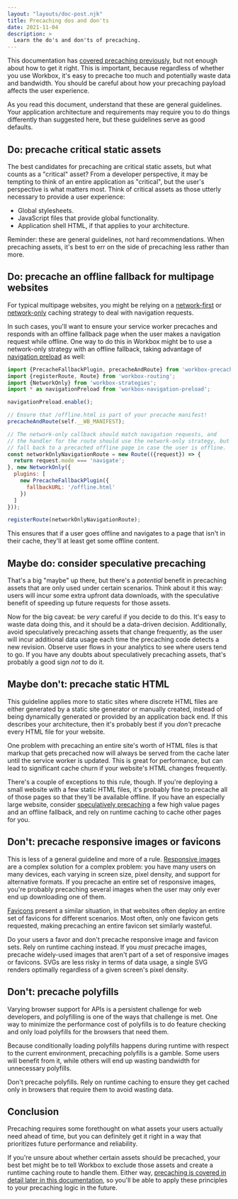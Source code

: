 ```yaml
---
layout: "layouts/doc-post.njk"
title: Precaching dos and don'ts
date: 2021-11-04
description: >
  Learn the do's and don'ts of precaching.
---
```


This documentation has [covered precaching previously](/docs/workbox/service-worker-deployment/#precaching-pitfalls), but not enough about how to get it right. This is important, because regardless of whether you use Workbox, it's easy to precache too much and potentially waste data and bandwidth. You should be careful about how your precaching payload affects the user experience.

As you read this document, understand that these are general guidelines. Your application architecture and requirements may require you to do things differently than suggested here, but these guidelines serve as good defaults.

## Do: precache critical static assets

The best candidates for precaching are critical static assets, but what counts as a "critical" asset? From a developer perspective, it may be tempting to think of an entire application as "critical", but the user's perspective is what matters most. Think of critical assets as those utterly necessary to provide a user experience:

- Global stylesheets.
- JavaScript files that provide global functionality.
- Application shell HTML, if that applies to your architecture.

Reminder: these are general guidelines, not hard recommendations. When precaching assets, it's best to err on the side of precaching less rather than more.

## Do: precache an offline fallback for multipage websites

For typical multipage websites, you might be relying on a [network-first](/docs/workbox/caching-strategies-overview/#network-first-falling-back-to-cache) or [network-only](/docs/workbox/caching-strategies-overview/#network-only) caching strategy to deal with navigation requests.

In such cases, you'll want to ensure your service worker precaches and responds with an offline fallback page when the user makes a navigation request while offline. One way to do this in Workbox might be to use a network-only strategy with an offline fallback, taking advantage of [navigation preload](/docs/workbox/navigation-preload/) as well:

```js
import {PrecacheFallbackPlugin, precacheAndRoute} from 'workbox-precaching';
import {registerRoute, Route} from 'workbox-routing';
import {NetworkOnly} from 'workbox-strategies';
import * as navigationPreload from 'workbox-navigation-preload';

navigationPreload.enable();

// Ensure that /offline.html is part of your precache manifest!
precacheAndRoute(self.__WB_MANIFEST);

// The network-only callback should match navigation requests, and
// the handler for the route should use the network-only strategy, but
// fall back to a precached offline page in case the user is offline.
const networkOnlyNavigationRoute = new Route(({request}) => {
  return request.mode === 'navigate';
}, new NetworkOnly({
  plugins: [
    new PrecacheFallbackPlugin({
      fallbackURL: '/offline.html'
    })
  ]
}));

registerRoute(networkOnlyNavigationRoute);
```

This ensures that if a user goes offline and navigates to a page that isn't in their cache, they'll at least get some offline content.

## Maybe do: consider speculative precaching

That's a big "maybe" up there, but there's a _potential_ benefit in precaching assets that are only used under certain scenarios. Think about it this way: users will incur some extra upfront data downloads, with the speculative benefit of speeding up future requests for those assets.

Now for the big caveat: be _very_ careful if you decide to do this. It's easy to waste data doing this, and it should be a data-driven decision. Additionally, avoid speculatively precaching assets that change frequently, as the user will incur additional data usage each time the precaching code detects a new revision. Observe user flows in your analytics to see where users tend to go. If you have any doubts about speculatively precaching assets, that's probably a good sign _not_ to do it.

## Maybe don't: precache static HTML

This guideline applies more to static sites where discrete HTML files are either generated by a static site generator or manually created, instead of being dynamically generated or provided by an application back end. If this describes your architecture, then it's probably best if you _don't_ precache every HTML file for your website.

One problem with precaching an entire site's worth of HTML files is that markup that gets precached now will always be served from the cache later until the service worker is updated. This is great for performance, but can lead to significant cache churn if your website's HTML changes frequently.

There's a couple of exceptions to this rule, though. If you're deploying a small website with a few static HTML files, it's probably fine to precache all of those pages so that they'll be available offline. If you have an especially large website, consider [speculatively precaching](/docs/workbox/precaching-dos-and-donts/#maybe-do-consider-speculative-precaching) a few high value pages and an offline fallback, and rely on runtime caching to cache other pages for you.

## Don't: precache responsive images or favicons

This is less of a general guideline and more of a rule. [Responsive images](https://web.dev/learn/design/responsive-images) are a complex solution for a complex problem: you have many users on many devices, each varying in screen size, pixel density, and support for alternative formats. If you precache an entire set of responsive images, you're probably precaching several images when the user may only ever end up downloading one of them.

[Favicons](https://developer.mozilla.org/docs/Glossary/Favicon) present a similar situation, in that websites often deploy an entire set of favicons for different scenarios. Most often, only one favicon gets requested, making precaching an entire favicon set similarly wasteful.

Do your users a favor and don't precache responsive image and favicon sets. Rely on runtime caching instead. If you _must_ precache images, precache widely-used images that aren't part of a set of responsive images or favicons. SVGs are less risky in terms of data usage, a single SVG renders optimally regardless of a given screen's pixel density.

## Don't: precache polyfills

Varying browser support for APIs is a persistent challenge for web developers, and polyfilling is one of the ways that challenge is met. One way to minimize the performance cost of polyfills is to do feature checking and only load polyfills for the browsers that need them.

Because conditionally loading polyfills happens during runtime with respect to the current environment, precaching polyfills is a gamble. Some users will benefit from it, while others will end up wasting bandwidth for unnecessary polyfills.

Don't precache polyfills. Rely on runtime caching to ensure they get cached only in browsers that require them to avoid wasting data.

## Conclusion

Precaching requires some forethought on what assets your users actually need ahead of time, but you can definitely get it right in a way that prioritizes future performance and reliability.

If you're unsure about whether certain assets should be precached, your best bet might be to tell Workbox to exclude those assets and create a runtime caching route to handle them. Either way, [precaching is covered in detail later in this documentation](/docs/workbox/precaching-with-workbox/), so you'll be able to apply these principles to your precaching logic in the future.

